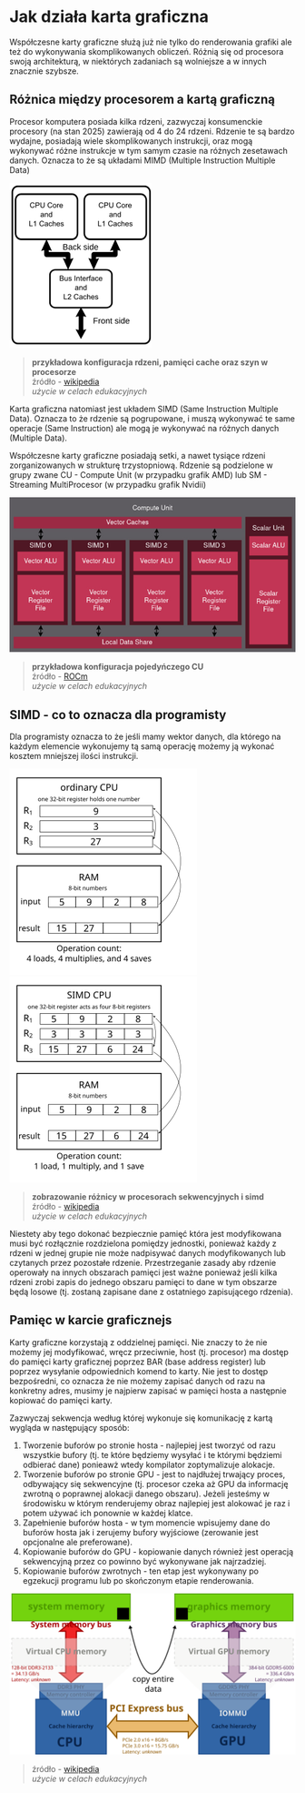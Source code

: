 # Jak działa karta graficzna

Współczesne karty graficzne służą już nie tylko do renderowania grafiki ale też do wykonywania skomplikowanych obliczeń. Różnią się od procesora swoją architekturą, w niektórych zadaniach są wolniejsze a w innych znacznie szybsze.

## Różnica między procesorem a kartą graficzną

Procesor komputera posiada kilka rdzeni, zazwyczaj konsumenckie procesory (na stan 2025) zawierają od 4 do 24 rdzeni. Rdzenie te są bardzo wydajne, posiadają wiele skomplikowanych instrukcji, oraz mogą wykonywać różne instrukcje w tym samym czasie na różnych zesetawach danych. Oznacza to że są układami MIMD (Multiple Instruction Multiple Data)

![cpu_diagram](./CPU.png)
> **przykładowa konfiguracja rdzeni, pamięci cache oraz szyn w procesorze** \
> źródło - [wikipedia](https://en.wikipedia.org/wiki/Multi-core_processor) \
> *użycie w celach edukacyjnych*

Karta graficzna natomiast jest układem SIMD (Same Instruction Multiple Data). Oznacza to że rdzenie są pogrupowane, i muszą wykonywać te same operacje (Same Instruction) ale mogą je wykonywać na różnych danych (Multiple Data).

Współczesne karty graficzne posiadają setki, a nawet tysiące rdzeni zorganizowanych w strukturę trzystopniową. Rdzenie są podzielone w grupy zwane CU - Compute Unit (w przypadku grafik AMD) lub SM - Streaming MultiProcesor (w przypadku grafik Nvidii)

![gpu_diagram_rocm](./CU.png)
> **przykładowa konfiguracja pojedyńczego CU** \
> źródło - [ROCm](https://rocm.docs.amd.com/projects/HIP/en/latest/understand/hardware_implementation.html) \
> *użycie w celach edukacyjnych*

## SIMD - co to oznacza dla programisty

Dla programisty oznacza to że jeśli mamy wektor danych, dla którego na każdym elemencie wykonujemy tą samą operację możemy ją wykonać kosztem mniejszej ilości instrukcji.

![seq](SEQ.png)
![simd](SIMD.png)
> **zobrazowanie różnicy w procesorach sekwencyjnych i simd** \
> źródło - [wikipedia](https://en.wikipedia.org/wiki/Single_instruction,_multiple_data) \
> *użycie w celach edukacyjnych*

Niestety aby tego dokonać bezpiecznie pamięć która jest modyfikowana musi być rozłącznie rozdzielona pomiędzy jednostki, ponieważ każdy z rdzeni w jednej grupie nie może nadpisywać danych modyfikowanych lub czytanych przez pozostałe rdzenie. Przestrzeganie zasady aby rdzenie operowały na innych obszarach pamięci jest ważne ponieważ jeśli kilka rdzeni zrobi zapis do jednego obszaru pamięci to dane w tym obszarze będą losowe (tj. zostaną zapisane dane z ostatniego zapisującego rdzenia).

## Pamięc w karcie graficznejs

Karty graficzne korzystają z oddzielnej pamięci. Nie znaczy to że nie możemy jej modyfikować, wręcz przeciwnie, host (tj. procesor) ma dostęp do pamięci karty graficznej poprzez BAR (base address register) lub poprzez wysyłanie odpowiednich komend to karty. Nie jest to dostęp bezpośredni, co oznacza że nie możemy zapisać danych od razu na konkretny adres, musimy je najpierw zapisać w pamięci hosta a następnie kopiować do pamięci karty. 

Zazwyczaj sekwencja według której wykonuje się komunikację z kartą wygląda w następujący sposób:
1. Tworzenie buforów po stronie hosta - najlepiej jest tworzyć od razu wszystkie bufory (tj. te które będziemy wysyłać i te którymi będziemi odbierać dane) ponieawż wtedy kompilator zoptymalizuje alokacje.
2. Tworzenie buforów po stronie GPU - jest to najdłużej trwający proces, odbywający się sekwencyjne (tj. procesor czeka aż GPU da informację zwrotną o poprawnej alokacji danego obszaru). Jeżeli jesteśmy w środowisku w którym renderujemy obraz najlepiej jest alokować je raz i potem używać ich ponownie w każdej klatce.
3. Zapełnienie buforów hosta - w tym momencie wpisujemy dane do buforów hosta jak i zerujemy bufory wyjściowe (zerowanie jest opcjonalne ale preferowane).
4. Kopiowanie buforów do GPU - kopiowanie danych również jest operacją sekwencyjną przez co powinno być wykonywane jak najrzadziej. 
5. Kopiowanie buforów zwrotnych - ten etap jest wykonywany po egzekucji programu lub po skończonym etapie renderowania.

![gpu_mem](GPU_MEM.png)
> źródło - [wikipedia](https://en.wikipedia.org/wiki/Graphics_card) \
> *użycie w celach edukacyjnych*


